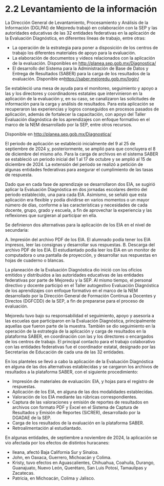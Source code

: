 # 2.2 Levantamiento de la información

La Dirección General de Levantamiento, Procesamiento y Análisis de la Información (DGLPAI) de Mejoredu trabajó en colaboración con la SEP y las autoridades educativas
de las 32 entidades federativas en la aplicación de la Evaluación Diagnóstica, en diferentes líneas de trabajo, entre otras:

- La operación de la estrategia para poner a disposición de los centros de trabajo los diferentes materiales de apoyo para la evaluación.
- La elaboración de documentos y videos relacionados con la aplicación de la evaluación. Disponibles en <http://planea.sep.gob.mx/Diagnostica/>
- El desarrollo del Sistema para la Administración de Base de Datos y Entrega de Resultados (SABER) para la carga de los resultados de la evaluación. Disponible en<https://saber.mejoredu.gob.mx/login/>

Se estableció una mesa de ayuda para el monitoreo, seguimiento y apoyo a las y los directores y coordinadores estatales que intervinieron en la aplicación de la evaluación y, en su caso, se canalizaron las solicitudes de información para la carga y análisis de resultados. Para esta aplicación se recuperaron las experiencias y logros conseguidos en procesos pasados de aplicación, además de fortalecer la capacitación, con apoyo del Taller Evaluación diagnóstica de los aprendizajes con enfoque formativo en el marco de la NEM desarrollado por la SEP, entre otros recursos.

Disponible en <http://planea.sep.gob.mx/Diagnostica/>

El periodo de aplicación se estableció inicialmente del 9 al 25 de septiembre de 2024 y, posteriormente, se amplió para que concluyera el 8 de diciembre del mismo año. Para la carga de archivos en el sistema SABER se estableció un periodo inicial del 1 al 17 de octubre y se amplió al 15 de diciembre de 2024. La extensión del periodo se realizó a petición de algunas entidades federativas para asegurar el cumplimiento de las tasas de respuesta.

Dado que en cada fase de aprendizaje se desarrollaron dos EIA, se sugirió aplicar la Evaluación Diagnóstica en dos jornadas escolares dentro del periodo establecido, una para cada EIA. Asimismo, se señaló que esta aplicación era flexible y podía dividirse en varios momentos o un mayor número de días, conforme a las características y necesidades de cada docente, grupo, grado y escuela, a fin de aprovechar la experiencia y las reflexiones que surgieran al participar en ella.

Se definieron dos alternativas para la aplicación de los EIA en el nivel de secundaria:

A. Impresión del archivo PDF de los EIA. El alumnado podía tener los EIA impresos, leer las consignas y desarrollar sus respuestas.
B. Descarga del archivo PDF de los EIA. El estudiantado podía leer los EIA en un monitor de computadora o una pantalla de proyección, y desarrollar sus respuestas en hojas de cuaderno o blancas.

La planeación de la Evaluación Diagnóstica dio inició con los oficios emitidos y distribuidos a las autoridades educativas de las entidades federativas por parte de Mejoredu y la SEP. Al mismo tiempo, el personal directivo y docente participó en el Taller autogestivo Evaluación Diagnóstica de los aprendizajes con enfoque formativo en el marco de la NEM desarrollado por la Dirección General de Formación Continua a Docentes y Directos (DGFCDD) de la SEP, a fin de prepararse para el proceso de evaluación.

Mejoredu tuvo bajo su responsabilidad el seguimiento, apoyo y asesoría a las escuelas que participaron en la Evaluación Diagnóstica, principalmente aquellas que fueron parte de la muestra. También se dio seguimiento en la operación de la estrategia de la aplicación y carga de resultados en la plataforma SABER, en coordinación con las y los directores o encargados de los centros de trabajo. El principal contacto para el trabajo colaborativo con las entidades federativas fue el coordinador estatal, designado por las Secretarías de Educación de cada una de las 32 entidades.

En los planteles se llevó a cabo la aplicación de la Evaluación Diagnóstica en alguna de las dos alternativas establecidas y se cargaron los archivos de resultados a la plataforma SABER, con el siguiente procedimiento:

- Impresión de materiales de evaluación: EIA, y hojas para el registro de respuestas.
- Aplicación de los EIA, en alguna de las dos modalidades establecidas.
- Valoración de los EIA mediante las rúbricas correspondientes.
- Captura de las valoraciones y emisión de reportes de resultados en archivos con formato PDF y Excel en el Sistema de Captura de Resultados y Emisión de Reportes (SiCRER), desarrollado por la DGADAE de la SEP.
- Carga de los resultados de la evaluación en la plataforma SABER.
- Retroalimentación al estudiantado.

En algunas entidades, de septiembre a noviembre de 2024, la aplicación se vio afectada por los efectos de distintos huracanes:

- Ileana, afectó Baja California Sur y Sinaloa.
- John, en Oaxaca, Guerrero, Michoacán y Colima.
- Kristy, tuvo efectos en Aguascalientes, Chihuahua, Coahuila, Durango, Guanajuato, Nuevo León, Querétaro, San Luis Potosí, Tamaulipas y Zacatecas.
- Patricia, en Michoacán, Colima y Jalisco.